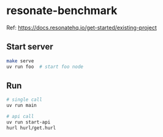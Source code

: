 # resonate-benchmark

Ref: <https://docs.resonatehq.io/get-started/existing-project>

## Start server

```bash
make serve
uv run foo  # start foo node
```

## Run

```bash
# single call
uv run main

# api call
uv run start-api
hurl hurl/get.hurl
```
